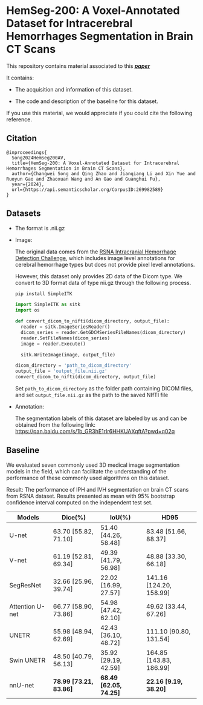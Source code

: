 # HemSeg-200: A Voxel-Annotated Dataset for Intracerebral Hemorrhages Segmentation in Brain CT Scans
This repository contains material associated to this  ***[paper](https://arxiv.org/pdf/2405.14559)*** 


It contains:

  - The acquisition and information of this dataset.

  - The code and description of the baseline for this dataset.

If you use this material, we would appreciate if you could cite the following reference.
## Citation
```text
@inproceedings{
  Song2024HemSeg200AV,
  title={HemSeg-200: A Voxel-Annotated Dataset for Intracerebral Hemorrhages Segmentation in Brain CT Scans},
  author={Changwei Song and Qing Zhao and Jianqiang Li and Xin Yue and Ruoyun Gao and Zhaoxuan Wang and An Gao and Guanghui Fu},
  year={2024},
  url={https://api.semanticscholar.org/CorpusID:269982589}
}
```

## Datasets
- The format is .nii.gz
- Image:
  
  The original data comes from the [RSNA Intracranial Hemorrhage Detection Challenge](https://www.kaggle.com/competitions/rsna-intracranial-hemorrhage-detection/data), which includes image level annotations for cerebral hemorrhage types but does not provide pixel level annotations.

  However, this dataset only provides 2D data of the Dicom type. We convert to 3D format data of type nii.gz through the following process.

  ```bash
  pip install SimpleITK
  ```



  ```python
  import SimpleITK as sitk
  import os

  def convert_dicom_to_nifti(dicom_directory, output_file):
    reader = sitk.ImageSeriesReader()
    dicom_series = reader.GetGDCMSeriesFileNames(dicom_directory)
    reader.SetFileNames(dicom_series)
    image = reader.Execute()

    sitk.WriteImage(image, output_file)

  dicom_directory = 'path_to_dicom_directory'  
  output_file = 'output_file.nii.gz'  
  convert_dicom_to_nifti(dicom_directory, output_file)
  ```
  Set `path_to_dicom_directory` as the folder path containing DICOM files, and set `output_file.nii.gz` as the path to the saved NIfTI file

- Annotation:
  
  The segmentation labels of this dataset are labeled by us and can be obtained from the following link: https://pan.baidu.com/s/1b_GR3hE1rIr6HHKUAXqftA?pwd=q02q 


## Baseline

We evaluated seven commonly used 3D medical image segmentation models in the field, which can facilitate the understanding of the performance of these commonly used algorithms on this dataset.

Result: The performance of IPH and IVH segmentation on brain CT scans from RSNA dataset. Results presented as mean with 95% bootstrap confidence interval computed on the independent test set.

| Models         | Dice(%)                  | IoU(%)                  | HD95                     |
|----------------|--------------------------|-------------------------|--------------------------|
| U-net          | 63.70 [55.82, 71.10]     | 51.40 [44.26, 58.48]    | 83.48 [51.66, 88.37]     |
| V-net          | 61.19 [52.81, 69.34]     | 49.39 [41.79, 56.98]    | 48.88 [33.30, 66.18]     |
| SegResNet      | 32.66 [25.96, 39.74]     | 22.02 [16.99, 27.57]    | 141.16 [124.20, 158.99]  |
| Attention U-net| 66.77 [58.90, 73.86]     | 54.98 [47.42, 62.10]    | 49.62 [33.44, 67.26]     |
| UNETR          | 55.98 [48.94, 62.69]     | 42.43 [36.10, 48.72]    | 111.10 [90.80, 131.54]   |
| Swin UNETR     | 48.50 [40.79, 56.13]     | 35.92 [29.19, 42.59]    | 164.85 [143.83, 186.99]  |
| nnU-net        | **78.99 [73.21, 83.86]** | **68.49 [62.05, 74.25]**| **22.16 [9.19, 38.20]**  |
